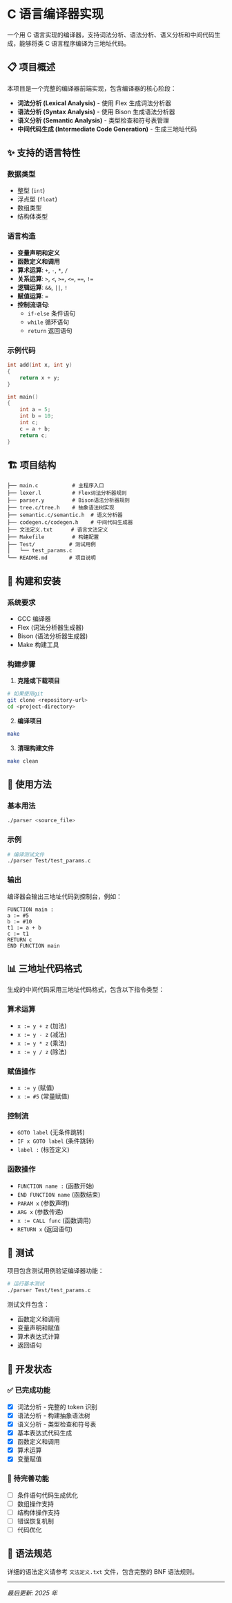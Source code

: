 # C 语言编译器实现

一个用 C 语言实现的编译器，支持词法分析、语法分析、语义分析和中间代码生成，能够将类 C 语言程序编译为三地址代码。

## 📋 项目概述

本项目是一个完整的编译器前端实现，包含编译器的核心阶段：

- **词法分析 (Lexical Analysis)** - 使用 Flex 生成词法分析器
- **语法分析 (Syntax Analysis)** - 使用 Bison 生成语法分析器
- **语义分析 (Semantic Analysis)** - 类型检查和符号表管理
- **中间代码生成 (Intermediate Code Generation)** - 生成三地址代码

## ✨ 支持的语言特性

### 数据类型

- 整型 (`int`)
- 浮点型 (`float`)
- 数组类型
- 结构体类型

### 语言构造

- **变量声明和定义**
- **函数定义和调用**
- **算术运算**: `+`, `-`, `*`, `/`
- **关系运算**: `>`, `<`, `>=`, `<=`, `==`, `!=`
- **逻辑运算**: `&&`, `||`, `!`
- **赋值运算**: `=`
- **控制流语句**:
  - `if-else` 条件语句
  - `while` 循环语句
  - `return` 返回语句

### 示例代码

```c
int add(int x, int y)
{
    return x + y;
}

int main()
{
    int a = 5;
    int b = 10;
    int c;
    c = a + b;
    return c;
}
```

## 🏗️ 项目结构

```
├── main.c           # 主程序入口
├── lexer.l          # Flex词法分析器规则
├── parser.y         # Bison语法分析器规则
├── tree.c/tree.h    # 抽象语法树实现
├── semantic.c/semantic.h  # 语义分析器
├── codegen.c/codegen.h    # 中间代码生成器
├── 文法定义.txt      # 语言文法定义
├── Makefile         # 构建配置
├── Test/           # 测试用例
│   └── test_params.c
└── README.md       # 项目说明
```

## 🔧 构建和安装

### 系统要求

- GCC 编译器
- Flex (词法分析器生成器)
- Bison (语法分析器生成器)
- Make 构建工具

### 构建步骤

1. **克隆或下载项目**

```bash
# 如果使用git
git clone <repository-url>
cd <project-directory>
```

2. **编译项目**

```bash
make
```

3. **清理构建文件**

```bash
make clean
```

## 🚀 使用方法

### 基本用法

```bash
./parser <source_file>
```

### 示例

```bash
# 编译测试文件
./parser Test/test_params.c
```

### 输出

编译器会输出三地址代码到控制台，例如：

```
FUNCTION main :
a := #5
b := #10
t1 := a + b
c := t1
RETURN c
END FUNCTION main
```

## 📊 三地址代码格式

生成的中间代码采用三地址代码格式，包含以下指令类型：

### 算术运算

- `x := y + z` (加法)
- `x := y - z` (减法)
- `x := y * z` (乘法)
- `x := y / z` (除法)

### 赋值操作

- `x := y` (赋值)
- `x := #5` (常量赋值)

### 控制流

- `GOTO label` (无条件跳转)
- `IF x GOTO label` (条件跳转)
- `label :` (标签定义)

### 函数操作

- `FUNCTION name :` (函数开始)
- `END FUNCTION name` (函数结束)
- `PARAM x` (参数声明)
- `ARG x` (参数传递)
- `x := CALL func` (函数调用)
- `RETURN x` (返回语句)

## 🧪 测试

项目包含测试用例验证编译器功能：

```bash
# 运行基本测试
./parser Test/test_params.c
```

测试文件包含：

- 函数定义和调用
- 变量声明和赋值
- 算术表达式计算
- 返回语句

## 🔄 开发状态

### ✅ 已完成功能

- [x] 词法分析 - 完整的 token 识别
- [x] 语法分析 - 构建抽象语法树
- [x] 语义分析 - 类型检查和符号表
- [x] 基本表达式代码生成
- [x] 函数定义和调用
- [x] 算术运算
- [x] 变量赋值

### 🚧 待完善功能

- [ ] 条件语句代码生成优化
- [ ] 数组操作支持
- [ ] 结构体操作支持
- [ ] 错误恢复机制
- [ ] 代码优化

## 📝 语法规范

详细的语法定义请参考 `文法定义.txt` 文件，包含完整的 BNF 语法规则。

---

_最后更新: 2025 年_
